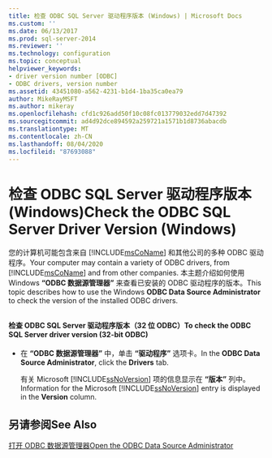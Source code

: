 ```yaml
---
title: 检查 ODBC SQL Server 驱动程序版本 (Windows) | Microsoft Docs
ms.custom: ''
ms.date: 06/13/2017
ms.prod: sql-server-2014
ms.reviewer: ''
ms.technology: configuration
ms.topic: conceptual
helpviewer_keywords:
- driver version number [ODBC]
- ODBC drivers, version number
ms.assetid: 43451080-a562-4231-b1d4-1ba35ca0ea79
author: MikeRayMSFT
ms.author: mikeray
ms.openlocfilehash: cfd1c926add50f10c08fc013779032edd7d47392
ms.sourcegitcommit: ad4d92dce894592a259721a1571b1d8736abacdb
ms.translationtype: MT
ms.contentlocale: zh-CN
ms.lasthandoff: 08/04/2020
ms.locfileid: "87693088"
---
```

# <a name="check-the-odbc-sql-server-driver-version-windows"></a><span data-ttu-id="69708-102">检查 ODBC SQL Server 驱动程序版本 (Windows)</span><span class="sxs-lookup"><span data-stu-id="69708-102">Check the ODBC SQL Server Driver Version (Windows)</span></span>
  <span data-ttu-id="69708-103">您的计算机可能包含来自 [!INCLUDE[msCoName](../../includes/msconame-md.md)] 和其他公司的多种 ODBC 驱动程序。</span><span class="sxs-lookup"><span data-stu-id="69708-103">Your computer may contain a variety of ODBC drivers, from [!INCLUDE[msCoName](../../includes/msconame-md.md)] and from other companies.</span></span> <span data-ttu-id="69708-104">本主题介绍如何使用 Windows **“ODBC 数据源管理器”** 来查看已安装的 ODBC 驱动程序的版本。</span><span class="sxs-lookup"><span data-stu-id="69708-104">This topic describes how to use the Windows **ODBC Data Source Administrator** to check the version of the installed ODBC drivers.</span></span>  
  
##  <a name="SSMSProcedure"></a>  
  
#### <a name="to-check-the-odbc-sql-server-driver-version-32-bit-odbc"></a><span data-ttu-id="69708-105">检查 ODBC SQL Server 驱动程序版本（32 位 ODBC）</span><span class="sxs-lookup"><span data-stu-id="69708-105">To check the ODBC SQL Server driver version (32-bit ODBC)</span></span>  
  
-   <span data-ttu-id="69708-106">在 **“ODBC 数据源管理器”** 中，单击 **“驱动程序”** 选项卡。</span><span class="sxs-lookup"><span data-stu-id="69708-106">In the **ODBC Data Source Administrator**, click the **Drivers** tab.</span></span>  
  
     <span data-ttu-id="69708-107">有关 Microsoft [!INCLUDE[ssNoVersion](../../includes/ssnoversion-md.md)] 项的信息显示在 **“版本”** 列中。</span><span class="sxs-lookup"><span data-stu-id="69708-107">Information for the Microsoft [!INCLUDE[ssNoVersion](../../includes/ssnoversion-md.md)] entry is displayed in the **Version** column.</span></span>  
  
## <a name="see-also"></a><span data-ttu-id="69708-108">另请参阅</span><span class="sxs-lookup"><span data-stu-id="69708-108">See Also</span></span>  
 [<span data-ttu-id="69708-109">打开 ODBC 数据源管理器</span><span class="sxs-lookup"><span data-stu-id="69708-109">Open the ODBC Data Source Administrator</span></span>](open-the-odbc-data-source-administrator.md)  
  
  
